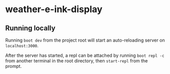 # weather-e-ink-display

## Running locally

Running `boot dev` from the project root will start an auto-reloading server on `localhost:3000`.

After the server has started, a repl can be attached by running `boot repl -c` from another terminal in the root directory, then `start-repl` from the prompt.